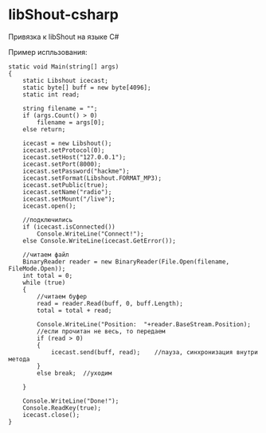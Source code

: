 # libShout-csharp
Привязка к libShout на языке C#

Пример испльзования:


    static void Main(string[] args)
    {
        static Libshout icecast;
        static byte[] buff = new byte[4096];
        static int read;
        
        string filename = "";
        if (args.Count() > 0)
            filename = args[0];
        else return;

        icecast = new Libshout();
        icecast.setProtocol(0);
        icecast.setHost("127.0.0.1");
        icecast.setPort(8000);
        icecast.setPassword("hackme");
        icecast.setFormat(Libshout.FORMAT_MP3);
        icecast.setPublic(true);
        icecast.setName("radio");
        icecast.setMount("/live");
        icecast.open();

        //подключились
        if (icecast.isConnected())
            Console.WriteLine("Connect!");
        else Console.WriteLine(icecast.GetError());

        //читаем файл
        BinaryReader reader = new BinaryReader(File.Open(filename, FileMode.Open));
        int total = 0;
        while (true)
        {
            //читаем буфер
            read = reader.Read(buff, 0, buff.Length); 
            total = total + read;

            Console.WriteLine("Position:  "+reader.BaseStream.Position);
            //если прочитан не весь, то передаем
            if (read > 0)
            {
                icecast.send(buff, read);    //пауза, синхронизация внутри метода
            }
            else break;  //уходим
            
        }

        Console.WriteLine("Done!");
        Console.ReadKey(true);
        icecast.close();            
    }

